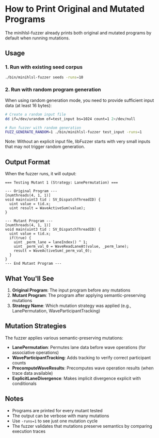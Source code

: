 # How to Print Original and Mutated Programs

The minihlsl-fuzzer already prints both original and mutated programs by default when running mutations.

## Usage

### 1. Run with existing seed corpus
```bash
./bin/minihlsl-fuzzer seeds -runs=10
```

### 2. Run with random program generation

When using random generation mode, you need to provide sufficient input data (at least 16 bytes):

```bash
# Create a random input file
dd if=/dev/urandom of=test_input bs=1024 count=1 2>/dev/null

# Run fuzzer with random generation
FUZZ_GENERATE_RANDOM=1 ./bin/minihlsl-fuzzer test_input -runs=1
```

Note: Without an explicit input file, libFuzzer starts with very small inputs that may not trigger random generation.

## Output Format

When the fuzzer runs, it will output:

```
=== Testing Mutant 1 (Strategy: LanePermutation) ===

--- Original Program ---
[numthreads(4, 1, 1)]
void main(uint3 tid : SV_DispatchThreadID) {
  uint value = tid.x;
  uint result = WaveActiveSum(value);
}

--- Mutant Program ---
[numthreads(4, 1, 1)]
void main(uint3 tid : SV_DispatchThreadID) {
  uint value = tid.x;
  if(true) {
    uint _perm_lane = laneIndex() ^ 1;
    uint _perm_val_0 = WaveReadLaneAt(value, _perm_lane);
    result = WaveActiveSum(_perm_val_0);
  }
}
--- End Mutant Program ---
```

## What You'll See

1. **Original Program**: The input program before any mutations
2. **Mutant Program**: The program after applying semantic-preserving mutations
3. **Strategy Name**: Which mutation strategy was applied (e.g., LanePermutation, WaveParticipantTracking)

## Mutation Strategies

The fuzzer applies various semantic-preserving mutations:

- **LanePermutation**: Permutes lane data before wave operations (for associative operations)
- **WaveParticipantTracking**: Adds tracking to verify correct participant counts
- **PrecomputeWaveResults**: Precomputes wave operation results (when trace data available)
- **ExplicitLaneDivergence**: Makes implicit divergence explicit with conditionals

## Notes

- Programs are printed for every mutant tested
- The output can be verbose with many mutations
- Use `-runs=1` to see just one mutation cycle
- The fuzzer validates that mutations preserve semantics by comparing execution traces